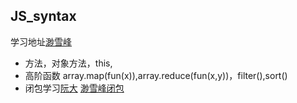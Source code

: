 ## JS_syntax
学习地址[渺雪峰](https://www.liaoxuefeng.com/wiki/001434446689867b27157e896e74d51a89c25cc8b43bdb3000/001435119854495d29b9b3d7028477a96ed74db95032675000)
* 方法，对象方法，this,
* 高阶函数 array.map(fun(x)),array.reduce(fun(x,y))，filter(),sort()
* 闭包学习[阮大](http://www.ruanyifeng.com/blog/2009/08/learning_javascript_closures.html)
  [渺雪峰闭包](https://www.liaoxuefeng.com/wiki/001434446689867b27157e896e74d51a89c25cc8b43bdb3000/0014345005399057070809cfaa347dfb7207900cfd116fb000)